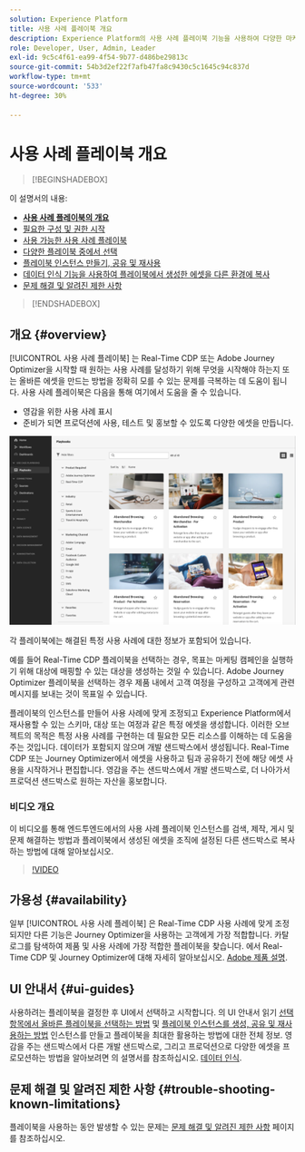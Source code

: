 ```yaml
---
solution: Experience Platform
title: 사용 사례 플레이북 개요
description: Experience Platform의 사용 사례 플레이북 기능을 사용하여 다양한 마케팅 사용 사례를 시작하는 방법을 알아봅니다.
role: Developer, User, Admin, Leader
exl-id: 9c5c4f61-ea99-4f54-9b77-d486be29813c
source-git-commit: 54b3d2ef22f7afb47fa8c9430c5c1645c94c837d
workflow-type: tm+mt
source-wordcount: '533'
ht-degree: 30%

---
```


# 사용 사례 플레이북 개요

>[!BEGINSHADEBOX]

이 설명서의 내용:

* **[사용 사례 플레이북의 개요](#overview)**
* [필요한 구성 및 권한 시작](/help/use-case-playbooks/playbooks/get-started.md)
* [사용 가능한 사용 사례 플레이북](/help/use-case-playbooks/playbooks/playbooks-list.md)
* [다양한 플레이북 중에서 선택](/help/use-case-playbooks/playbooks/choose.md)
* [플레이북 인스턴스 만들기, 공유 및 재사용](/help/use-case-playbooks/playbooks/create-share-reuse.md)
* [데이터 인식 기능을 사용하여 플레이북에서 생성한 에셋을 다른 환경에 복사](/help/use-case-playbooks/playbooks/data-awareness.md)
* [문제 해결 및 알려진 제한 사항](troubleshooting.md)

>[!ENDSHADEBOX]

## 개요 {#overview}

[!UICONTROL 사용 사례 플레이북] 는 Real-Time CDP 또는 Adobe Journey Optimizer을 시작할 때 원하는 사용 사례를 달성하기 위해 무엇을 시작해야 하는지 또는 올바른 에셋을 만드는 방법을 정확히 모를 수 있는 문제를 극복하는 데 도움이 됩니다. 사용 사례 플레이북은 다음을 통해 여기에서 도움을 줄 수 있습니다.

* 영감을 위한 사용 사례 표시
* 준비가 되면 프로덕션에 사용, 테스트 및 홍보할 수 있도록 다양한 에셋을 만듭니다.

![모든 플레이북 보기](/help/use-case-playbooks/assets/playbooks/overview/playbooks-landing-page.png)

각 플레이북에는 해결된 특정 사용 사례에 대한 정보가 포함되어 있습니다.

예를 들어 Real-Time CDP 플레이북을 선택하는 경우, 목표는 마케팅 캠페인을 실행하기 위해 대상에 매핑할 수 있는 대상을 생성하는 것일 수 있습니다. Adobe Journey Optimizer 플레이북을 선택하는 경우 제품 내에서 고객 여정을 구성하고 고객에게 관련 메시지를 보내는 것이 목표일 수 있습니다.

플레이북의 인스턴스를 만들어 사용 사례에 맞게 조정되고 Experience Platform에서 재사용할 수 있는 스키마, 대상 또는 여정과 같은 특정 에셋을 생성합니다. 이러한 오브젝트의 목적은 특정 사용 사례를 구현하는 데 필요한 모든 리소스를 이해하는 데 도움을 주는 것입니다. 데이터가 포함되지 않으며 개발 샌드박스에서 생성됩니다. Real-Time CDP 또는 Journey Optimizer에서 에셋을 사용하고 팀과 공유하기 전에 해당 에셋 사용을 시작하거나 편집합니다. 영감을 주는 샌드박스에서 개발 샌드박스로, 더 나아가서 프로덕션 샌드박스로 원하는 자산을 홍보합니다.

### 비디오 개요

이 비디오를 통해 엔드투엔드에서의 사용 사례 플레이북 인스턴스를 검색, 제작, 게시 및 문제 해결하는 방법과 플레이북에서 생성된 에셋을 조직에 설정된 다른 샌드박스로 복사하는 방법에 대해 알아보십시오.

>[!VIDEO](https://video.tv.adobe.com/v/3427058/?learn=on)

## 가용성 {#availability}

일부 [!UICONTROL 사용 사례 플레이북] 은 Real-Time CDP 사용 사례에 맞게 조정되지만 다른 기능은 Journey Optimizer을 사용하는 고객에게 가장 적합합니다. 카탈로그를 탐색하여 제품 및 사용 사례에 가장 적합한 플레이북을 찾습니다. 에서 Real-Time CDP 및 Journey Optimizer에 대해 자세히 알아보십시오. [Adobe 제품 설명](https://helpx.adobe.com/legal/product-descriptions.html).

## UI 안내서 {#ui-guides}

사용하려는 플레이북을 결정한 후 UI에서 선택하고 시작합니다. 의 UI 안내서 읽기 [선택 항목에서 올바른 플레이북을 선택하는 방법](/help/use-case-playbooks/playbooks/choose.md) 및 [플레이북 인스턴스를 생성, 공유 및 재사용하는 방법](/help/use-case-playbooks/playbooks/create-share-reuse.md) 인스턴스를 만들고 플레이북을 최대한 활용하는 방법에 대한 전체 정보. 영감을 주는 샌드박스에서 다른 개발 샌드박스로, 그리고 프로덕션으로 다양한 에셋을 프로모션하는 방법을 알아보려면 의 설명서를 참조하십시오. [데이터 인식](/help/use-case-playbooks/playbooks/data-awareness.md).

## 문제 해결 및 알려진 제한 사항 {#trouble-shooting-known-limitations}

플레이북을 사용하는 동안 발생할 수 있는 문제는 [문제 해결 및 알려진 제한 사항](/help/use-case-playbooks/playbooks/troubleshooting.md) 페이지를 참조하십시오.
